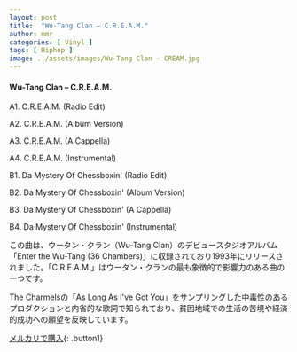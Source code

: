 ```yaml
---
layout: post
title:  "Wu-Tang Clan – C.R.E.A.M."
author: mmr
categories: [ Vinyl ]
tags: [ Hiphop ]
image: ../assets/images/Wu-Tang Clan – CREAM.jpg
---
```


#### Wu-Tang Clan – C.R.E.A.M.

A1. C.R.E.A.M. (Radio Edit)

A2. C.R.E.A.M. (Album Version)

A3. C.R.E.A.M. (A Cappella)

A4. C.R.E.A.M. (Instrumental)

B1. Da Mystery Of Chessboxin' (Radio Edit)

B2. Da Mystery Of Chessboxin' (Album Version)

B3. Da Mystery Of Chessboxin' (A Cappella)

B4. Da Mystery Of Chessboxin' (Instrumental)


この曲は、ウータン・クラン（Wu-Tang Clan）のデビュースタジオアルバム「Enter the Wu-Tang (36 Chambers)」に収録されており1993年にリリースされました。「C.R.E.A.M.」はウータン・クランの最も象徴的で影響力のある曲の一つです。

The Charmelsの「As Long As I've Got You」をサンプリングした中毒性のあるプロダクションと内省的な歌詞で知られており、貧困地域での生活の苦境や経済的成功への願望を反映しています。


[メルカリで購入](https://jp.mercari.com/item/m66730641557){: .button1}

